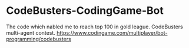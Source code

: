 # CodeBusters-CodingGame-Bot

The code which nabled me to reach top 100 in gold league.
CodeBusters multi-agent contest.
https://www.codingame.com/multiplayer/bot-programming/codebusters
